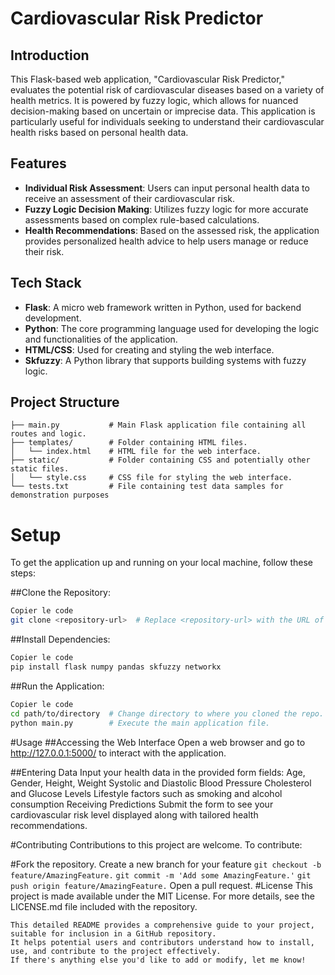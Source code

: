 # Cardiovascular Risk Predictor

## Introduction
This Flask-based web application, "Cardiovascular Risk Predictor," evaluates the potential risk of cardiovascular diseases based on a variety of health metrics. It is powered by fuzzy logic, which allows for nuanced decision-making based on uncertain or imprecise data. This application is particularly useful for individuals seeking to understand their cardiovascular health risks based on personal health data.

## Features
- **Individual Risk Assessment**: Users can input personal health data to receive an assessment of their cardiovascular risk.
- **Fuzzy Logic Decision Making**: Utilizes fuzzy logic for more accurate assessments based on complex rule-based calculations.
- **Health Recommendations**: Based on the assessed risk, the application provides personalized health advice to help users manage or reduce their risk.

## Tech Stack
- **Flask**: A micro web framework written in Python, used for backend development.
- **Python**: The core programming language used for developing the logic and functionalities of the application.
- **HTML/CSS**: Used for creating and styling the web interface.
- **Skfuzzy**: A Python library that supports building systems with fuzzy logic.

## Project Structure
```plaintext
├── main.py           # Main Flask application file containing all routes and logic.
├── templates/        # Folder containing HTML files.
│   └── index.html    # HTML file for the web interface.
├── static/           # Folder containing CSS and potentially other static files.
│   └── style.css     # CSS file for styling the web interface.
└── tests.txt         # File containing test data samples for demonstration purposes
```


# Setup
To get the application up and running on your local machine, follow these steps:

##Clone the Repository:
```bash
Copier le code
git clone <repository-url>  # Replace <repository-url> with the URL of your GitHub repository.
```
##Install Dependencies:
```bash
Copier le code
pip install flask numpy pandas skfuzzy networkx
```
##Run the Application:
```bash
Copier le code
cd path/to/directory  # Change directory to where you cloned the repo.
python main.py        # Execute the main application file.
```
#Usage
##Accessing the Web Interface
Open a web browser and go to http://127.0.0.1:5000/ to interact with the application.

##Entering Data
Input your health data in the provided form fields:
Age, Gender, Height, Weight
Systolic and Diastolic Blood Pressure
Cholesterol and Glucose Levels
Lifestyle factors such as smoking and alcohol consumption
Receiving Predictions
Submit the form to see your cardiovascular risk level displayed along with tailored health recommendations.

#Contributing
Contributions to this project are welcome. To contribute:

#Fork the repository.
Create a new branch for your feature 
```git checkout -b feature/AmazingFeature.```
```git commit -m 'Add some AmazingFeature.'```
```git push origin feature/AmazingFeature.```
Open a pull request.
#License
This project is made available under the MIT License. For more details, see the LICENSE.md file included with the repository.

```
This detailed README provides a comprehensive guide to your project, suitable for inclusion in a GitHub repository.
It helps potential users and contributors understand how to install, use, and contribute to the project effectively.
If there's anything else you'd like to add or modify, let me know!
```

